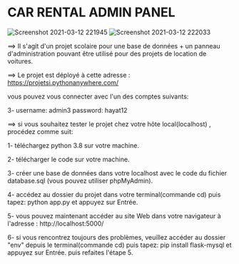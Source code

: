 # CAR RENTAL ADMIN PANEL


![Screenshot 2021-03-12 221945](https://user-images.githubusercontent.com/69424447/110999894-6137d180-8381-11eb-83a5-8e6b24346b78.jpg)
![Screenshot 2021-03-12 222033](https://user-images.githubusercontent.com/69424447/110999906-639a2b80-8381-11eb-8144-1b5eddaccf64.jpg)



==> Il s'agit d'un projet scolaire pour une base de données + un panneau d'administration pouvant être utilisé pour des projets de location de voitures.

==> Le projet est déployé à cette adresse : https://projetsi.pythonanywhere.com/

vous pouvez vous connecter avec l'un des comptes suivants:


  
  3- username: admin3  password: hayat12
  
 

==> si vous souhaitez tester le projet chez votre hôte local(localhost) , procédez comme suit:

  1- téléchargez python 3.8 sur votre machine.
  
  2- télécharger le code sur votre machine.
  
  3- créer une base de données dans votre localhost avec le code du fichier database.sql (vous pouvez utiliser phpMyAdmin).
  
  4- accédez au dossier du projet dans votre terminal(commande cd) puis tapez: python app.py et appuyez sur Entrée.
  
  5- vous pouvez maintenant accéder au site Web dans votre navigateur à l'adresse : http://localhost:5000/
  
  6- si vous rencontrez toujours des problèmes, veuillez accéder au dossier "env" depuis le terminal(commande cd) puis tapez: pip install flask-mysql et appuyez sur Entrée. puis refaites l'étape 5.
